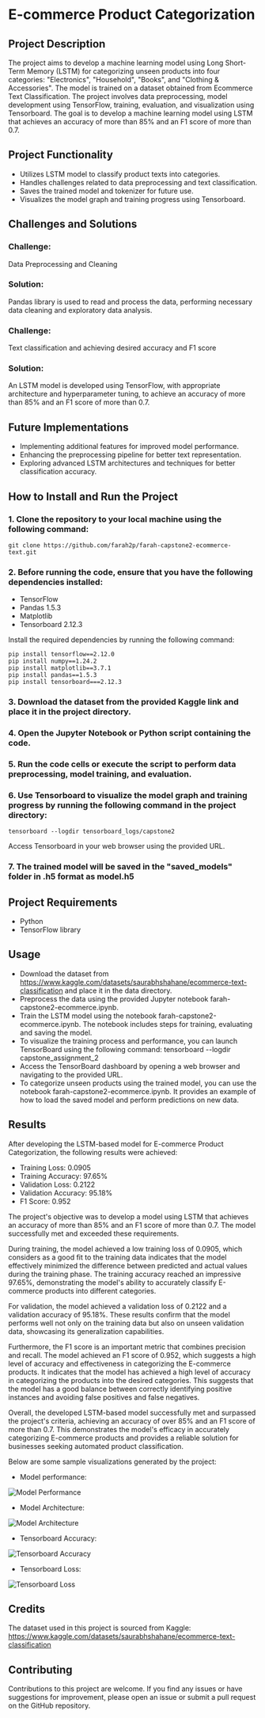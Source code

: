 # E-commerce Product Categorization
## Project Description
The project aims to develop a machine learning model using Long Short-Term Memory (LSTM) for categorizing unseen products into four categories: "Electronics", "Household", "Books", and "Clothing & Accessories". The model is trained on a dataset obtained from Ecommerce Text Classification. The project involves data preprocessing, model development using TensorFlow, training, evaluation, and visualization using Tensorboard. The goal is to develop a machine learning model using LSTM that achieves an accuracy of more than 85% and an F1 score of more than 0.7.
## Project Functionality
- Utilizes LSTM model to classify product texts into categories.
- Handles challenges related to data preprocessing and text classification.
- Saves the trained model and tokenizer for future use.
- Visualizes the model graph and training progress using Tensorboard.
## Challenges and Solutions
### Challenge: 
Data Preprocessing and Cleaning
### Solution: 
Pandas library is used to read and process the data, performing necessary data cleaning and exploratory data analysis.
### Challenge: 
Text classification and achieving desired accuracy and F1 score
### Solution: 
An LSTM model is developed using TensorFlow, with appropriate architecture and hyperparameter tuning, to achieve an accuracy of more than 85% and an F1 score of more than 0.7.
## Future Implementations
- Implementing additional features for improved model performance.
- Enhancing the preprocessing pipeline for better text representation.
- Exploring advanced LSTM architectures and techniques for better classification accuracy.
## How to Install and Run the Project
### 1. Clone the repository to your local machine using the following command:
```shell
git clone https://github.com/farah2p/farah-capstone2-ecommerce-text.git
```
### 2. Before running the code, ensure that you have the following dependencies installed:
- TensorFlow
- Pandas 1.5.3
- Matplotlib
- Tensorboard 2.12.3

Install the required dependencies by running the following command:
```shell
pip install tensorflow==2.12.0
pip install numpy==1.24.2
pip install matplotlib==3.7.1
pip install pandas==1.5.3
pip install tensorboard===2.12.3
```
### 3. Download the dataset from the provided Kaggle link and place it in the project directory.
### 4. Open the Jupyter Notebook or Python script containing the code.
### 5. Run the code cells or execute the script to perform data preprocessing, model training, and evaluation.
### 6. Use Tensorboard to visualize the model graph and training progress by running the following command in the project directory:
```shell
tensorboard --logdir tensorboard_logs/capstone2
```
Access Tensorboard in your web browser using the provided URL.
### 7. The trained model will be saved in the "saved_models" folder in .h5 format as model.h5
## Project Requirements
- Python
- TensorFlow library
## Usage
- Download the dataset from https://www.kaggle.com/datasets/saurabhshahane/ecommerce-text-classification and place it in the data directory.
- Preprocess the data using the provided Jupyter notebook farah-capstone2-ecommerce.ipynb.
- Train the LSTM model using the notebook farah-capstone2-ecommerce.ipynb. The notebook includes steps for training, evaluating and saving the model.
- To visualize the training process and performance, you can launch TensorBoard using the following command:
  tensorboard --logdir capstone_assignment_2
- Access the TensorBoard dashboard by opening a web browser and navigating to the provided URL.
- To categorize unseen products using the trained model, you can use the notebook farah-capstone2-ecommerce.ipynb. It provides an example of how to load the saved model and perform predictions on new data.
## Results
After developing the LSTM-based model for E-commerce Product Categorization, the following results were achieved:
- Training Loss: 0.0905
- Training Accuracy: 97.65%
- Validation Loss: 0.2122
- Validation Accuracy: 95.18%
- F1 Score: 0.952

The project's objective was to develop a model using LSTM that achieves an accuracy of more than 85% and an F1 score of more than 0.7. The model successfully met and exceeded these requirements.

During training, the model achieved a low training loss of 0.0905, which considers as a good fit to the training data indicates that the model effectively minimized the difference between predicted and actual values during the training phase. The training accuracy reached an impressive 97.65%, demonstrating the model's ability to accurately classify E-commerce products into different categories. 

For validation, the model achieved a validation loss of 0.2122 and a validation accuracy of 95.18%. These results confirm that the model performs well not only on the training data but also on unseen validation data, showcasing its generalization capabilities.

Furthermore, the F1 score is an important metric that combines precision and recall. The model achieved an F1 score of 0.952, which suggests a high level of accuracy and effectiveness in categorizing the E-commerce products. It indicates that the model has achieved a high level of accuracy in categorizing the products into the desired categories. This suggests that the model has a good balance between correctly identifying positive instances and avoiding false positives and false negatives.

Overall, the developed LSTM-based model successfully met and surpassed the project's criteria, achieving an accuracy of over 85% and an F1 score of more than 0.7. This demonstrates the model's efficacy in accurately categorizing E-commerce products and provides a reliable solution for businesses seeking automated product classification.

Below are some sample visualizations generated by the project:

- Model performance:

![Model Performance](farah-model-performance.png)

- Model Architecture:

![Model Architecture](farah-model-summary.png)

- Tensorboard Accuracy:

![Tensorboard Accuracy](farah-accuracy-tensorboard.png)

- Tensorboard Loss:

![Tensorboard Loss](farah-loss-tensorboard.png)

## Credits
The dataset used in this project is sourced from Kaggle:
https://www.kaggle.com/datasets/saurabhshahane/ecommerce-text-classification

## Contributing
Contributions to this project are welcome. If you find any issues or have suggestions for improvement, please open an issue or submit a pull request on the GitHub repository.
